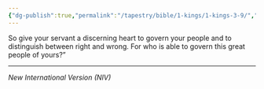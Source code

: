 ```yaml
---
{"dg-publish":true,"permalink":"/tapestry/bible/1-kings/1-kings-3-9/","title":"1 Kings 3:9","hide":true,"tags":["bible-verse","bible-verse"],"dgHomeLink":true,"dgShowLocalGraph":true,"dgEnableSearch":true}
---
```


So give your servant a discerning heart to govern your people and to distinguish between right and wrong. For who is able to govern this great people of yours?”

---
*New International Version (NIV)*